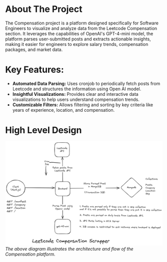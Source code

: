 # About The Project

The Compensation project is a platform designed specifically for Software Engineers to visualize and analyze data from the Leetcode Compensation section. It leverages the capabilities of OpenAI's GPT-4-mini model, the platform parses user-submitted posts and extracts actionable insights, making it easier for engineers to explore salary trends, compensation packages, and market data.

# Key Features:

<ul>
    <li>
    <b>Automated Data Parsing:</b> Uses cronjob to periodically fetch posts from Leetcode and structures the information using Open AI model.
    </li>
    <li>
    <b>Insightful Visualizations:</b> Provides clear and interactive data visualizations to help users understand compensation trends.
    </li>
    <li><b>Customizable Filters:</b> Allows filtering and sorting by key criteria like years of experience, location, and compensation.</li>
</ul>

# High Level Design

![alt text](hld.png)
<i>The above diagram illustrates the architecture and flow of the Compensation platform.</i>
